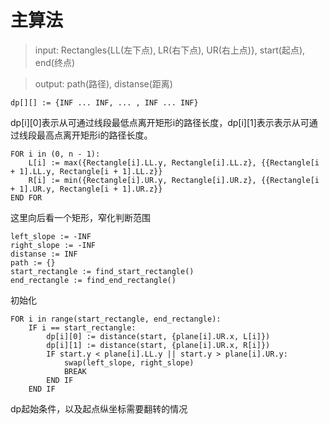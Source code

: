 # 主算法

> input: Rectangles{LL(左下点), LR(右下点), UR(右上点)}, start(起点), end(终点)

> output: path(路径), distanse(距离)

```
dp[][] := {INF ... INF, ... , INF ... INF}
```

dp[i][0]表示从可通过线段最低点离开矩形i的路径长度，dp[i][1]表示表示从可通过线段最高点离开矩形i的路径长度。

```
FOR i in (0, n - 1):
    L[i] := max({Rectangle[i].LL.y, Rectangle[i].LL.z}, {{Rectangle[i + 1].LL.y, Rectangle[i + 1].LL.z}}
    R[i] := min({Rectangle[i].UR.y, Rectangle[i].UR.z}, {{Rectangle[i + 1].UR.y, Rectangle[i + 1].UR.z}}
END FOR
```

这里向后看一个矩形，窄化判断范围

```
left_slope := -INF
right_slope := -INF
distanse := INF
path := {}
start_rectangle := find_start_rectangle()
end_rectangle := find_end_rectangle()
```

初始化

```
FOR i in range(start_rectangle, end_rectangle):
    IF i == start_rectangle:
        dp[i][0] := distance(start, {plane[i].UR.x, L[i]})
        dp[i][1] := distance(start, {plane[i].UR.x, R[i]})
        IF start.y < plane[i].LL.y || start.y > plane[i].UR.y:
            swap(left_slope, right_slope)
            BREAK
        END IF
    END IF
```

dp起始条件，以及起点纵坐标需要翻转的情况

